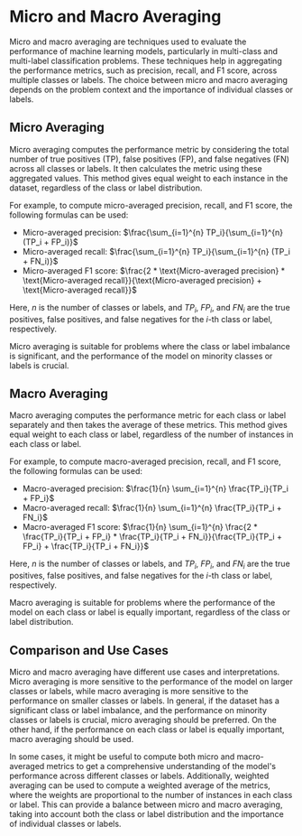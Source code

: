 # Micro and Macro Averaging

Micro and macro averaging are techniques used to evaluate the performance of machine learning models, particularly in multi-class and multi-label classification problems. These techniques help in aggregating the performance metrics, such as precision, recall, and F1 score, across multiple classes or labels. The choice between micro and macro averaging depends on the problem context and the importance of individual classes or labels.

## Micro Averaging

Micro averaging computes the performance metric by considering the total number of true positives (TP), false positives (FP), and false negatives (FN) across all classes or labels. It then calculates the metric using these aggregated values. This method gives equal weight to each instance in the dataset, regardless of the class or label distribution.

For example, to compute micro-averaged precision, recall, and F1 score, the following formulas can be used:

- Micro-averaged precision: $\frac{\sum_{i=1}^{n} TP_i}{\sum_{i=1}^{n} (TP_i + FP_i)}$
- Micro-averaged recall: $\frac{\sum_{i=1}^{n} TP_i}{\sum_{i=1}^{n} (TP_i + FN_i)}$
- Micro-averaged F1 score: $\frac{2 * \text{Micro-averaged precision} * \text{Micro-averaged recall}}{\text{Micro-averaged precision} + \text{Micro-averaged recall}}$

Here, $n$ is the number of classes or labels, and $TP_i$, $FP_i$, and $FN_i$ are the true positives, false positives, and false negatives for the $i$-th class or label, respectively.

Micro averaging is suitable for problems where the class or label imbalance is significant, and the performance of the model on minority classes or labels is crucial.

## Macro Averaging

Macro averaging computes the performance metric for each class or label separately and then takes the average of these metrics. This method gives equal weight to each class or label, regardless of the number of instances in each class or label.

For example, to compute macro-averaged precision, recall, and F1 score, the following formulas can be used:

- Macro-averaged precision: $\frac{1}{n} \sum_{i=1}^{n} \frac{TP_i}{TP_i + FP_i}$
- Macro-averaged recall: $\frac{1}{n} \sum_{i=1}^{n} \frac{TP_i}{TP_i + FN_i}$
- Macro-averaged F1 score: $\frac{1}{n} \sum_{i=1}^{n} \frac{2 * \frac{TP_i}{TP_i + FP_i} * \frac{TP_i}{TP_i + FN_i}}{\frac{TP_i}{TP_i + FP_i} + \frac{TP_i}{TP_i + FN_i}}$

Here, $n$ is the number of classes or labels, and $TP_i$, $FP_i$, and $FN_i$ are the true positives, false positives, and false negatives for the $i$-th class or label, respectively.

Macro averaging is suitable for problems where the performance of the model on each class or label is equally important, regardless of the class or label distribution.

## Comparison and Use Cases

Micro and macro averaging have different use cases and interpretations. Micro averaging is more sensitive to the performance of the model on larger classes or labels, while macro averaging is more sensitive to the performance on smaller classes or labels. In general, if the dataset has a significant class or label imbalance, and the performance on minority classes or labels is crucial, micro averaging should be preferred. On the other hand, if the performance on each class or label is equally important, macro averaging should be used.

In some cases, it might be useful to compute both micro and macro-averaged metrics to get a comprehensive understanding of the model's performance across different classes or labels. Additionally, weighted averaging can be used to compute a weighted average of the metrics, where the weights are proportional to the number of instances in each class or label. This can provide a balance between micro and macro averaging, taking into account both the class or label distribution and the importance of individual classes or labels.
